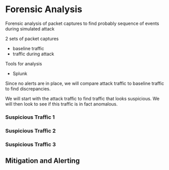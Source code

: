# Forensic Analysis

Forensic analysis of packet captures to find probably sequence of events during simulated attack

2 sets of packet captures
- baseline traffic
- traffic during attack

Tools for analysis
- Splunk

Since no alerts are in place, we will compare attack traffic to baseline traffic to find discrepancies.

We will start with the attack traffic to find traffic that looks suspicious. We will then look to see if this traffic is in fact anomalous.

### Suspicious Traffic 1




### Suspicious Traffic 2



### Suspicious Traffic 3





## Mitigation and Alerting

